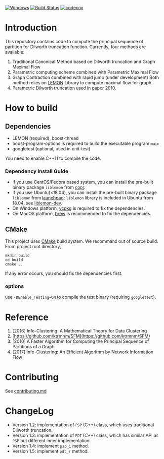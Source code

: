 [![Windows](https://ci.appveyor.com/api/projects/status/github/zhaofeng-shu33/principal_sequence_of_partition?branch=master&svg=true)](https://ci.appveyor.com/project/zhaofeng-shu33/principal-sequence-of-partition)
[![Build Status](https://api.travis-ci.com/zhaofeng-shu33/principal_sequence_of_partition.svg?branch=master)](https://travis-ci.com/zhaofeng-shu33/principal_sequence_of_partition/)
[![codecov](https://codecov.io/gh/zhaofeng-shu33/principal_sequence_of_partition/branch/master/graph/badge.svg)](https://codecov.io/gh/zhaofeng-shu33/principal_sequence_of_partition)

# Introduction
This repository contains code to compute the principal sequence of partition for Dilworth truncation function.
Currently, four methods are available:

1. Traditional Canonical Method based on Dilworth truncation and Graph Maximal Flow
2. Parametric computing scheme combined with Parametric Maximal Flow
3. Graph Contraction combined with rapid jump (under development)
    Both method relies on [LEMON](https://lemon.cs.elte.hu/trac/lemon) Library to compute maximal flow for graph.
4. Parametric Dilworth truncation used in paper 2010.

# How to build

## Dependencies

* LEMON (required), boost-thread
* boost-program-options is required to build the executable program `main`
* googletest (optional, used in unit-test)


You need to enable C++11 to compile the code.

### Dependency Install Guide
* If you use CentOS/Fedora based system, you can install the pre-built binary package `liblemon` from [copr](https://copr.fedorainfracloud.org/coprs/freewind201301/liblemon/).
* If you use Ubuntu(<18.04), you can install the pre-built binary package `liblemon` from [launchpad](https://launchpad.net/~zhaofeng-shu33/+archive/ubuntu/liblemon); `liblemon` library is included in Ubuntu from 18.04, see [liblemon-dev](https://packages.ubuntu.com/bionic/liblemon-dev).
* On Windows platform, [vcpkg](https://github.com/microsoft/vcpkg) is required to fix the dependencies.
* On MacOS platform, [brew](https://brew.sh) is recommended to fix the dependencies.

## CMake
This project uses [CMake](https://cmake.org) build system. We recommand out of source build. From project root directory,
```shell
mkdir build
cd build
cmake ..
```
If any error occurs, you should fix the dependencies first.



### options
use `-DEnable_Testing=ON` to compile the test binary (requiring `googletest`).


# Reference
1. [2016] Info-Clustering: A Mathematical Theory for Data Clustering
1. [https://github.com/ktrmnm/SFM](https://github.com/ktrmnm/SFM)
1. [2010] A Faster Algorithm for Computing the Principal Sequence of Partitions of a Graph
1. [2017] Info-Clustering: An Efficient Algorithm by Network Information Flow

# Contributing
See [contributing.md](./contributing.md)

# ChangeLog
* Version 1.2: implementation of `PSP` (C++) class, which uses traditional Dilworth truncation.
* Version 1.3: implementation of `PDT` (C++) class, which has similar API as `PSP` but different inner implementation.
* Version 1.4: implement `psp_i` method.
* Version 1.5: implement `pdt_r` method. 

